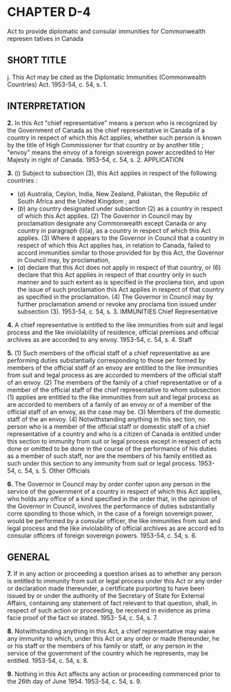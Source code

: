 
# CHAPTER D-4
Act to provide diplomatic and consular
immunities for Commonwealth represen
tatives in Canada

## SHORT TITLE
j. This Act may be cited as the Diplomatic
Immunities (Commonwealth Countries) Act.
1953-54, c. 54, s. 1.

## INTERPRETATION

**2.** In this Act
"chief representative" means a person who is
recognized by the Government of Canada
as the chief representative in Canada of a
country in respect of which this Act applies,
whether such person is known by the title
of High Commissioner for that country or
by another title ;
"envoy" means the envoy of a foreign
sovereign power accredited to Her Majesty
in right of Canada. 1953-54, c. 54, s. 2.
APPLICATION

**3.** (i) Subject to subsection (3), this Act
applies in respect of the following countries :
  * (_a_) Australia, Ceylon, India, New Zealand,
Pakistan, the Republic of South Africa and
the United Kingdom ; and
  * (_b_) any country designated under subsection
(2) as a country in respect of which this Act
applies.
(2) The Governor in Council may by
proclamation designate any Commonwealth
except Canada or any country
in paragraph (l)(a), as a country
in respect of which this Act applies.
(3) Where it appears to the Governor in
Council that a country in respect of which
this Act applies has, in relation to Canada,
failed to accord immunities similar to those
provided for by this Act, the Governor in
Council may, by proclamation,
  * (_a_) declare that this Act does not apply in
respect of that country, or
(6) declare that this Act applies in respect
of that country only in such manner and to
such extent as is specified in the proclama
tion,
and upon the issue of such proclamation this
Act applies in respect of that country as
specified in the proclamation.
(4) The Governor in Council may by further
proclamation amend or revoke any proclama
tion issued under subsection (3). 1953-54, c. 54,
s. 3.
IMMUNITIES
Chief Representative

**4.** A chief representative is entitled to the
like immunities from suit and legal process
and the like inviolability of residence, official
premises and official archives as are accorded
to any envoy. 1953-54, c. 54, s. 4.
Staff

**5.** (1) Such members of the official staff of
a chief representative as are performing duties
substantially corresponding to those per
formed by members of the official staff of an
envoy are entitled to the like immunities
from suit and legal process as are accorded to
members of the official staff of an envoy.
(2) The members of the family of a chief
representative or of a member of the official
staff of the chief representative to whom
subsection (1) applies are entitled to the like
immunities from suit and legal process as are
accorded to members of a family of an envoy
or of a member of the official staff of an
envoy, as the case may be.
(3) Members of the domestic staff of the
an envoy.
(4) Notwithstanding anything in this sec
tion, no person who is a member of the official
staff or domestic staff of a chief representative
of a country and who is a citizen of Canada
is entitled under this section to immunity
from suit or legal process except in respect of
acts done or omitted to be done in the course
of the performance of his duties as a member
of such staff, nor are the members of his
family entitled as such under this section to
any immunity from suit or legal process. 1953-
54, c. 54, s. 5.
Other Officials

**6.** The Governor in Council may by order
confer upon any person in the service of the
government of a country in respect of which
this Act applies, who holds any office of a
kind specified in the order that, in the opinion
of the Governor in Council, involves the
performance of duties substantially corre
sponding to those which, in the case of a
foreign sovereign power, would be performed
by a consular officer, the like immunities
from suit and legal process and the like
inviolability of official archives as are accord
ed to consular officers of foreign sovereign
powers. 1953-54, c. 54, s. 6.

## GENERAL

**7.** If in any action or proceeding a question
arises as to whether any person is entitled to
immunity from suit or legal process under
this Act or any order or declaration made
thereunder, a certificate purporting to have
been issued by or under the authority of the
Secretary of State for External Affairs,
containing any statement of fact relevant to
that question, shall, in respect of such action
or proceeding, be received in evidence as
prima facie proof of the fact so stated. 1953-
54, c. 54, s. 7.

**8.** Notwithstanding anything in this Act, a
chief representative may waive any immunity
to which, under this Act or any order or
made thereunder, he or his staff
or the members of his family or staff, or any
person in the service of the government of the
country which he represents, may be entitled.
1953-54, c. 54, s. 8.

**9.** Nothing in this Act affects any action
or proceeding commenced prior to the 26th
day of June 1954. 1953-54, c. 54, s. 9.
